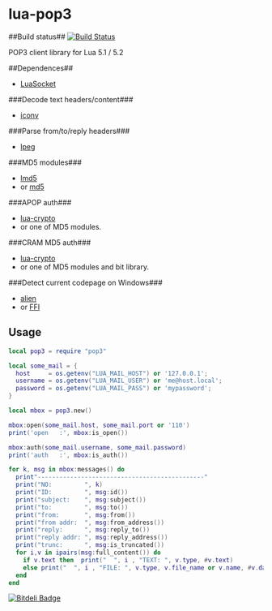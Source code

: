 lua-pop3
============
##Build status##
[![Build Status](https://travis-ci.org/moteus/lua-pop3.png?branch=master)](https://travis-ci.org/moteus/lua-pop3)

POP3 client library for Lua 5.1 / 5.2

##Dependences##
* [LuaSocket](http://www.impa.br/~diego/software/luasocket)

###Decode text headers/content###
* [iconv](http://ittner.github.com/lua-iconv)

###Parse from/to/reply headers###
* [lpeg](http://www.inf.puc-rio.br/~roberto/lpeg)

###MD5 modules###
* [lmd5](http://www.tecgraf.puc-rio.br/~lhf/ftp/lua/#lmd5)
* or [md5](http://www.keplerproject.org/md5/index.html)

###APOP auth###
* [lua-crypto](http://luacrypto.luaforge.net)
* or one of MD5 modules.

###CRAM MD5 auth###
* [lua-crypto](http://luacrypto.luaforge.net)
* or one of MD5 modules and bit library.

###Detect current codepage on Windows###
* [alien](http://mascarenhas.github.io/alien)
* or [FFI](https://github.com/jmckaskill/luaffi)

## Usage ##

```lua
local pop3 = require "pop3"

local some_mail = {
  host     = os.getenv("LUA_MAIL_HOST") or '127.0.0.1';
  username = os.getenv("LUA_MAIL_USER") or 'me@host.local';
  password = os.getenv("LUA_MAIL_PASS") or 'mypassword';
}

local mbox = pop3.new()

mbox:open(some_mail.host, some_mail.port or '110')
print('open   :', mbox:is_open())

mbox:auth(some_mail.username, some_mail.password)
print('auth   :', mbox:is_auth())

for k, msg in mbox:messages() do
  print"----------------------------------------------"
  print("NO:         ", k)
  print("ID:         ", msg:id())
  print("subject:    ", msg:subject())
  print("to:         ", msg:to())
  print("from:       ", msg:from())
  print("from addr:  ", msg:from_address())
  print("reply:      ", msg:reply_to())
  print("reply addr: ", msg:reply_address())
  print("trunc:      ", msg:is_truncated())
  for i,v in ipairs(msg:full_content()) do
    if v.text then  print("  ", i , "TEXT: ", v.type, #v.text)
    else print("  ", i , "FILE: ", v.type, v.file_name or v.name, #v.data) end
  end
end
```

[![Bitdeli Badge](https://d2weczhvl823v0.cloudfront.net/moteus/lua-pop3/trend.png)](https://bitdeli.com/free "Bitdeli Badge")

